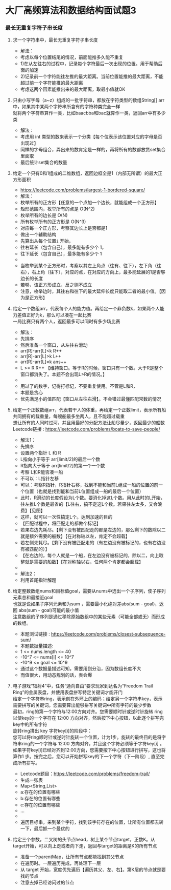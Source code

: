 # 大厂高频算法和数据结构面试题3

### 最长无重复字符子串长度
1. 求一个字符串中，最长无重复字符子串长度
   * 解法：
   * 考虑以每个位置结尾的情况，前面能推多久能不重复
   * 1)在从左往右的过程中，记录每个字符最后一次出现的位置。用于帮助后面的加速
   * 2)记录前一个字符能往左推的最大距离。当前位置能推的最大距离，不能超过前一个字符能推的最大距离
   * 考虑这两个因素能推出来的最大距离，取最小值就OK  

2. 只由小写字母（a~z）组成的一批字符串，都放在字符类型的数组String[] arr中，如果其中某两个字符串所含有的字符种类完全一样  
   就将两个字符串算作一类，比如baacbba和bac就算作一类，返回arr中有多少类
   * 解法：  
   * 考虑用 int 类型的数来表示一个分类【每个位表示该位置对应的字母是否出现过】
   * 同样的字母组合，弄出来的数肯定是一样的，再将所有的数都放贷set集合里面取
   * 最后统计set集合的数量

3. 给定一个只有0和1组成的二维数组，返回边框全是1（内部无所谓）的最大正方形面积
   * https://leetcode.com/problems/largest-1-bordered-square/
   * 解法：
   * 枚举所有的正方形【任意的一个点加一个边长，就能组成一个正方形】
   * 矩形范围内，枚举所有的点是 O(N^2)
   * 枚举所有的边长是 O(N)
   * 所有枚举所有的正方形是 O(N^3)
   * 对应每一个正方形，考察其边长上是否都是1
   * 做出一个辅助结构
   * 先算出从每个位置`i` 开始，
   * 往右延长（包含自己），最多能有多少个 1，
   * 往下延长（包含自己），最多能有多少个 1
   * 
   * 当枚举到某个正方形时，考察以其左上角点（往有、往下），左下角（往右），右上角（往下），对应的点，在对应的方向上，最多能延展的1是否够边长的长度
   * 若够，该正方形成立，反之则不成立
   * 注意，枚举边时，其往右和往下的最大延伸长度只能取二者的最小值。【因为是正方形】

   

4. 给定一个数组arr，代表每个人的能力值。再给定一个非负数k，如果两个人能力差值正好为k，那么可以凑在一起比赛  
   一局比赛只有两个人，返回最多可以同时有多少场比赛
   * 解法：
   * 先排序
   * 然后准备一个窗口，从左往右滑动
   * arr[R]-arr[L]<k  R++
   * arr[R]-arr[L]>k  L++
   * arr[R]-arr[L]=k  ans++
   * L >= R   R++  【维持窗口。等于R的时候，窗口只有一个数。大于R是整个窗口都消失了。本题不会出现L>R的情况。】
   * 
   * 用过了的数字，记得打标记，不要重复使用。不管是L和R，
   * 本题是贪心
   * 优先满足小的值匹配【窗口从左往右滑】。不会错过最懂匹配常数的情况


5. 给定一个正数数组arr，代表若干人的体重，再给定一个正数limit，表示所有船共同拥有的载重量，每艘船最多坐两人，且不能超过载重  
   想让所有的人同时过河，并且用最好的分配方法让船尽量少，返回最少的船数  
   Leetcode链接 : https://leetcode.com/problems/boats-to-save-people/
   * 解法1：
   * 先排序
   * 设置两个指针 L 和 R
   * L指向小于等于 arr[limit/2]的最后一个数
   * R指向大于等于 arr[limit/2]的第一个一个数
   * 考察 L和R能否凑一船
   * 不可以：L指针左移
   * 可以：考察R指针，R指针右移，找到不能和当前L组成一船的位置的前一个位置（也就是找到能和当前L位置组成一船的最后一个位置）
   * 此时，R滑动的长度假设为L个数。要消化掉这L个数。用从此时的L开始，往左推L个数是最省的【L往右，搞不定这L个数。若果往左太多，又会浪费】【见图】
   * 这样，就可以一次性搞定L个。达到加速的目的
   * 【匹配过程中，将匹配走的都做个标记】
   * 若果右边先耗尽。【剩下没有被匹配走的都是左边的，那么剩下的数除以二就是额外需要的船数】【在对称轴以左，肯定不会超载】
   * 若左侧先耗尽。【剩下没有被匹配走的（有左边没有被标记的，也有右边没有被匹配的）】
   * 【在右边的，每个人就是一个船，在左边没有被标记的，除以二，向上取整就是需要的船数】【在对称轴以右，任何两个肯定都会超载】
   * 
   * 解法2：
   * 利用首尾指针解题


6. 给定整数数组nums和目标值goal，需要从nums中选出一个子序列，使子序列元素总和最接近goal  
   也就是说如果子序列元素和为sum ，需要最小化绝对差abs(sum - goal)，返回 abs(sum - goal)可能的最小值  
   注意数组的子序列是通过移除原始数组中的某些元素（可能全部或无）而形成的数组。
   * 本题测试链接 : https://leetcode.com/problems/closest-subsequence-sum/
   * 本题数据量描述:
   * 1 <= nums.length <= 40
   * -10^7 <= nums[i] <= 10^7
   * -10^9 <= goal <= 10^9
   * 通过这个数据量描述可知，需要用到分治，因为数组长度不大
   * 而值很大，用动态规划的话，表会爆

7. 电子游戏“辐射4”中，任务“通向自由”要求玩家到达名为“Freedom Trail Ring”的金属表盘，并使用表盘拼写特定关键词才能开门  
   给定一个字符串ring，表示刻在外环上的编码；给定另一个字符串key，表示需要拼写的关键词。您需要算出能够拼写关键词中所有字符的最少步数  
   最初，ring的第一个字符与12:00方向对齐。您需要顺时针或逆时针旋转 ring 以使key的一个字符在 12:00 方向对齐，然后按下中心按钮，以此逐个拼写完key中的所有字符  
   旋转ring拼出 key 字符key[i]的阶段中：  
   您可以将ring顺时针或逆时针旋转一个位置，计为1步。旋转的最终目的是将字符串ring的一个字符与 12:00 方向对齐，并且这个字符必须等于字符key[i] 。  
   如果字符key[i]已经对齐到12:00方向，您需要按下中心按钮进行拼写，这也将算作1 步。按完之后，您可以开始拼写key的下一个字符（下一阶段）, 直至完成所有拼写。  
   * Leetcode题目：https://leetcode.com/problems/freedom-trail/
   * 生成一张表
   * Map<String,List<String>>
   * a:存在的位置有哪些
   * b:存在的位置有哪些
   * c:存在的位置有哪些
   * ...
   * 
   * 遍历目标串，来到某个字符，找到该字符存在的位置，让所有位置都去转一下，最后抓一个最优的

8. 给定三个参数，二叉树的头节点head，树上某个节点target，正数K。从target开始，可以向上走或者向下走，返回与target的距离是K的所有节点  
   * 准备一个parentMap，让所有节点都能找到其父节点
   * 在遍历时。一层遍历完成，再处理下一层
   * 从 target 开始，宽度优先遍历【遍历其父、左、右】。第K层的节点就是要找的节点
   * 注意去掉已经访问过的节点
